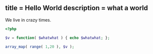 title = Hello World
description = what a world
-----

We live in crazy times.

```php
<?php

$v = function( $whatwhat ) { echo $whatwhat; };

array_map( range( 1,20 ), $v );
```
